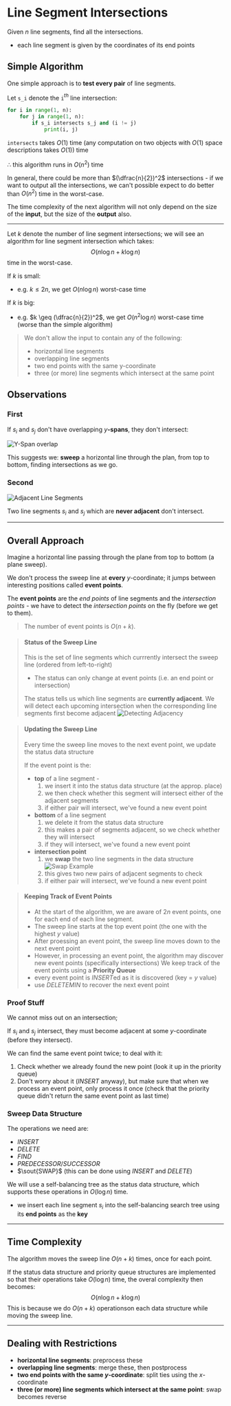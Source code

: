# Line Segment Intersections

Given $n$ line segments, find all the intersections.
* each line segment is given by the coordinates of its end points

## Simple Algorithm

One simple approach is to **test every pair** of line segments.

Let `s_i` denote the `i`$^{th}$ line intersection:
```python
for i in range(1, n):
    for j in range(1, n):
        if s_i intersects s_j and (i != j)
            print(i, j)
```
`intersects` takes $O(1)$ time (any computation on two objects with $O(1)$ space descriptions takes $O(1)$) time

$\therefore$ this algorithm runs in $O(n^2)$ time

In general, there could be more than $(\dfrac{n}{2})^2$ intersections - if we want to output all the intersections, we can't possible expect to do better than $O(n^2)$ time in the worst-case.

The time complexity of the next algorithm will not only depend on the size of the **input**, but the size of the **output** also.

---

Let $k$ denote the number of line segment intersections; we will see an algorithm for line segment intersection which takes:
$$O(n\log n + k\log n)$$
time in the worst-case.

If $k$ is small:
* e.g. $k \leq 2n$, we get $O(n\log n)$ worst-case time

If $k$ is big:
* e.g. $k \geq (\dfrac{n}{2})^2$, we get $O(n^2\log n)$ worst-case time (worse than the simple algorithm)

> We don't allow the input to contain any of the following:
> * horizontal line segments
> * overlapping line segments
> * two end points with the same y-coordinate
> * three (or more) line segments which intersect at the same point

## Observations

### First

If $s_i$ and $s_j$ don't have overlapping $y$**-spans**, they don't intersect:

![Y-Span overlap](assets/dyn_yspan.png)

This suggests we: **sweep** a horizontal line through the plan, from top to bottom, finding intersections as we go.

### Second

![Adjacent Line Segments](assets/dyn_adjline.png)

Two line segments $s_i$ and $s_j$ which are **never adjacent** don't intersect.

---

## Overall Approach

Imagine a horizontal line passing through the plane from top to bottom (a plane sweep).

We don't process the sweep line at **every** $y$-coordinate; it jumps between interesting positions called **event points**.

The **event points** are the *end points* of line segments and the *intersection points* - we have to detect the *intersection points* on the fly (before we get to them).

> The number of event points is $O(n+k)$.

> #### Status of the Sweep Line
> This is the set of line segments which currrently intersect the sweep line (ordered from left-to-right)
> 
> * The status can only change at event points (i.e. an end point or intersection)
> 
> The status tells us which line segments are **currently adjacent**.
> We will detect each upcoming intersection when the corresponding line segments first become adjacent
> ![Detecting Adjacency](assets/dyn_sweep_status.png)

> #### Updating the Sweep Line
> Every time the sweep line moves to the next event point, we update the status data structure
> 
> If the event point is the:
> * **top** of a line segment -
>   1. we insert it into the status data structure (at the approp. place)
>   1. we then check whether this segment will intersect either of the adjacent segments
>   1. if either pair will intersect, we've found a new event point
> * **bottom** of a line segment
>   1. we delete it from the status data structure
>   1. this makes a pair of segments adjacent, so we check whether they will intersect
>   1. if they will intersect, we've found a new event point
> * **intersection point**
>   1. we **swap** the two line segments in the data structure
>   ![Swap Example](assets/dyn_sweep_int.png)
>   2. this gives two new pairs of adjacent segments to check
>   3. if either pair will intersect, we've found a new event point

> #### Keeping Track of Event Points
> * At the start of the algorithm, we are aware of $2n$ event points, one for each end of each line segment.
> * The sweep line starts at the top event point (the one with the highest $y$ value)
> * After proessing an event point, the sweep line moves down to the next event point
> * However, in processing an event point, the algorithm may discover new event points (specifically intersections)
> We keep track of the event points using a **Priority Queue**
> * every event point is $INSERT$ed as it is discovered (key = $y$ value)
> * use $DELETEMIN$ to recover the next event point

### Proof Stuff

We cannot miss out on an intersection;

If $s_i$ and $s_j$ intersect, they must become adjacent at some $y$-coordinate (before they intersect).

We can find the same event point twice; to deal with it:
1. Check whether we already found the new point (look it up in the priority queue)
2. Don't worry about it ($INSERT$ anyway), but make sure that when we process an event point, only process it once (check that the priority queue didn't return the same event point as last time)

### Sweep Data Structure

The operations we need are:
* $INSERT$
* $DELETE$
* $FIND$
* $PREDECESSOR/SUCCESSOR$
* $\sout{SWAP}$ (this can be done using $INSERT$ and $DELETE$)

We will use a self-balancing tree as the status data structure, which supports these operations in $O(\log n)$ time.
* we insert each line segment $s_i$ into the self-balancing search tree using its **end points** as the **key**

---

## Time Complexity

The algorithm moves the sweep line $O(n+k)$ times, once for each point.

If the status data structure and priority queue structures are implemented so that their operations take $O(\log n)$ time, the overal complexity then becomes:
$$O(n\log n + k\log n)$$
This is because we do $O(n+k)$ operationson each data structure while moving the sweep line.

---

## Dealing with Restrictions

* **horizontal line segments**: preprocess these
* **overlapping line segments**: merge these, then postprocess
* **two end points with the same $y$-coordinate**: split ties using the $x$-coordinate
* **three (or more) line segments which intersect at the same point**: swap becomes reverse